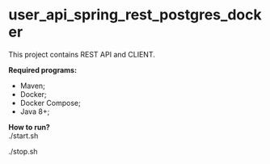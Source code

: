 # user_api_spring_rest_postgres_docker
This project contains REST API and CLIENT.<br/>

<b>Required programs:</b>
- Maven;
- Docker;
- Docker Compose;
- Java 8+;

<b>How to run?</b><br/>
./start.sh

./stop.sh
